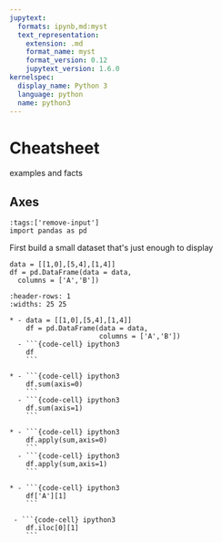 ```yaml
---
jupytext:
  formats: ipynb,md:myst
  text_representation:
    extension: .md
    format_name: myst
    format_version: 0.12
    jupytext_version: 1.6.0
kernelspec:
  display_name: Python 3
  language: python
  name: python3
---
```


# Cheatsheet

examples and facts

## Axes

```{code-cell} ipython3
:tags:['remove-input']
import pandas as pd
```

First build a small dataset that's just enough to display

```{code-cell} ipython3
data = [[1,0],[5,4],[1,4]]
df = pd.DataFrame(data = data,
  columns = ['A','B'])
```

``````{list-table}
:header-rows: 1
:widths: 25 25

* - data = [[1,0],[5,4],[1,4]]
    df = pd.DataFrame(data = data,
                      columns = ['A','B'])
  - ```{code-cell} ipython3
    df
    ```

* - ```{code-cell} ipython3
    df.sum(axis=0)
    ```
  - ```{code-cell} ipython3
    df.sum(axis=1)
    ```

* - ```{code-cell} ipython3
    df.apply(sum,axis=0)
    ```
  - ```{code-cell} ipython3
    df.apply(sum,axis=1)
    ```

* - ```{code-cell} ipython3
    df['A'][1]
    ```

 - ```{code-cell} ipython3
    df.iloc[0][1]
    ```
``````
